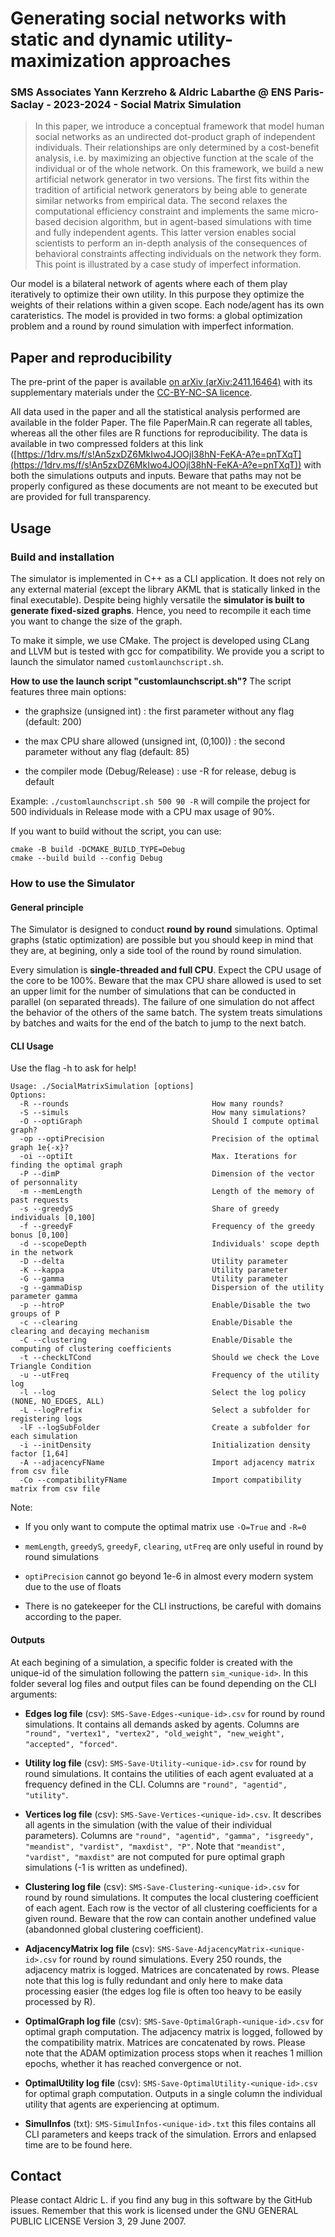 # Generating social networks with static and dynamic utility-maximization approaches
### SMS Associates Yann Kerzreho & Aldric Labarthe @ ENS Paris-Saclay - 2023-2024 - Social Matrix Simulation

>In this paper, we introduce a conceptual framework that model human social networks as an undirected dot-product graph of independent individuals. Their relationships are only determined by a cost-benefit analysis, i.e. by maximizing an objective function at the scale of the individual or of the whole network. On this framework, we build a new artificial network generator in two versions. The first fits within the tradition of artificial network generators by being able to generate similar networks from empirical data. The second relaxes the computational efficiency constraint and implements the same micro-based decision algorithm, but in agent-based simulations with time and fully independent agents. This latter version enables social scientists to perform an in-depth analysis of the consequences of behavioral constraints affecting individuals on the network they form. This point is illustrated by a case study of imperfect information.

Our model is a bilateral network of agents where each of them play iteratively to optimize their own utility. In this purpose they optimize the weights of their relations within a given scope. Each node/agent has its own carateristics. The model is provided in two forms: a global optimization problem and a round by round simulation with imperfect information.

## Paper and reproducibility

The pre-print of the paper is available [on arXiv (arXiv:2411.16464)]([https://github.com/Aldric-L/Generating-social-networks-utility-maximization/blob/main/Paper/SMS%20arXiv%20Preview.pdf](https://arxiv.org/abs/2411.16464)) with its supplementary materials under the [CC-BY-NC-SA licence](https://creativecommons.org/licenses/by-nc-sa/4.0/). 

All data used in the paper and all the statistical analysis performed are available in the folder Paper. The file PaperMain.R can regerate all tables, whereas all the other files are R functions for reproducibility. The data is available in two compressed folders at this link ([https://1drv.ms/f/s!An5zxDZ6MkIwo4JOOjl38hN-FeKA-A?e=pnTXqT](https://1drv.ms/f/s!An5zxDZ6MkIwo4JOOjl38hN-FeKA-A?e=pnTXqT)) with both the simulations outputs and inputs. Beware that paths may not be properly configured as these documents are not meant to be executed but are provided for full transparency. 

## Usage

### Build and installation

The simulator is implemented in C++ as a CLI application. It does not rely on any external material (except the library AKML that is statically linked in the final executable). Despite being highly versatile the **simulator is built to generate fixed-sized graphs**. Hence, you need to recompile it each time you want to change the size of the graph. 

To make it simple, we use CMake. The project is developed using CLang and LLVM but is tested with gcc for compatibility. We provide you a script to launch the simulator named `customlaunchscript.sh`. 

**How to use the launch script "customlaunchscript.sh"?**
The script features three main options:

- the graphsize (unsigned int) : the first parameter without any flag (default: 200)

- the max CPU share allowed (unsigned int, (0,100)) : the second parameter without any flag (default: 85)

- the compiler mode (Debug/Release) : use -R for release, debug is default

Example: `./customlaunchscript.sh 500 90 -R` will compile the project for 500 individuals in Release mode with a CPU max usage of 90%. 


If you want to build without the script, you can use:

```
cmake -B build -DCMAKE_BUILD_TYPE=Debug 
cmake --build build --config Debug
```

### How to use the Simulator

#### General principle
The Simulator is designed to conduct **round by round** simulations. Optimal graphs (static optimization) are possible but you should keep in mind that they are, at begining, only a side tool of the round by round simulation. 

Every simulation is **single-threaded and full CPU**. Expect the CPU usage of the core to be 100%. Beware that the max CPU share allowed is used to set an upper limit for the number of simulations that can be conducted in parallel (on separated threads). The failure of one simulation do not affect the behavior of the others of the same batch. The system treats simulations by batches and waits for the end of the batch to jump to the next batch.

#### CLI Usage
Use the flag -h to ask for help!
```
Usage: ./SocialMatrixSimulation [options]
Options:
  -R --rounds                                How many rounds?
  -S --simuls                                How many simulations?
  -O --optiGraph                             Should I compute optimal graph?
  -op --optiPrecision                        Precision of the optimal graph 1e{-x}?
  -oi --optiIt                               Max. Iterations for finding the optimal graph
  -P --dimP                                  Dimension of the vector of personnality
  -m --memLength                             Length of the memory of past requests
  -s --greedyS                               Share of greedy individuals [0,100]
  -f --greedyF                               Frequency of the greedy bonus [0,100]
  -d --scopeDepth                            Individuals' scope depth in the network
  -D --delta                                 Utility parameter
  -K --kappa                                 Utility parameter
  -G --gamma                                 Utility parameter
  -g --gammaDisp                             Dispersion of the utility parameter gamma
  -p --htroP                                 Enable/Disable the two groups of P
  -c --clearing                              Enable/Disable the clearing and decaying mechanism
  -C --clustering                            Enable/Disable the computing of clustering coefficients
  -t --checkLTCond                           Should we check the Love Triangle Condition
  -u --utFreq                                Frequency of the utility log
  -l --log                                   Select the log policy (NONE, NO_EDGES, ALL)
  -L --logPrefix                             Select a subfolder for registering logs
  -lF --logSubFolder                         Create a subfolder for each simulation
  -i --initDensity                           Initialization density factor [1,64]
  -A --adjacencyFName                        Import adjacency matrix from csv file
  -Co --compatibilityFName                   Import compatibility matrix from csv file
```

Note:
- If you only want to compute the optimal matrix use `-O=True` and `-R=0`

- `memLength`, `greedyS`, `greedyF`, `clearing`, `utFreq` are only useful in round by round simulations

- `optiPrecision` cannot go beyond 1e-6 in almost every modern system due to the use of floats

- There is no gatekeeper for the CLI instructions, be careful with domains according to the paper.

#### Outputs

At each begining of a simulation, a specific folder is created with the unique-id of the simulation following the pattern `sim_<unique-id>`. In this folder several log files and output files can be found depending on the CLI arguments:

- **Edges log file** (csv): `SMS-Save-Edges-<unique-id>.csv` for round by round simulations. It contains all demands asked by agents. Columns are `"round", "vertex1", "vertex2", "old_weight", "new_weight", "accepted", "forced"`.

- **Utility log file** (csv): `SMS-Save-Utility-<unique-id>.csv` for round by round simulations. It contains the utilities of each agent evaluated at a frequency defined in the CLI. Columns are `"round", "agentid", "utility"`.

- **Vertices log file** (csv): `SMS-Save-Vertices-<unique-id>.csv`. It describes all agents in the simulation (with the value of their individual parameters). Columns are `"round", "agentid", "gamma", "isgreedy", "meandist", "vardist", "maxdist", "P"`. Note that `"meandist", "vardist", "maxdist"` are not computed for pure optimal graph simulations (-1 is written as undefined).

- **Clustering log file** (csv): `SMS-Save-Clustering-<unique-id>.csv` for round by round simulations. It computes the local clustering coefficient of each agent. Each row is the vector of all clustering coefficients for a given round. Beware that the row can contain another undefined value (abandonned global clustering coefficient).

- **AdjacencyMatrix log file** (csv): `SMS-Save-AdjacencyMatrix-<unique-id>.csv` for round by round simulations. Every 250 rounds, the adjacency matrix is logged. Matrices are concatenated by rows. Please note that this log is fully redundant and only here to make data processing easier (the edges log file is often too heavy to be easily processed by R). 

- **OptimalGraph log file** (csv): `SMS-Save-OptimalGraph-<unique-id>.csv` for optimal graph computation. The adjacency matrix is logged, followed by the compatibility matrix. Matrices are concatenated by rows. Please note that the ADAM optimization process stops when it reaches 1 million epochs, whether it has reached convergence or not. 

- **OptimalUtility log file** (csv): `SMS-Save-OptimalUtility-<unique-id>.csv` for optimal graph computation. Outputs in a single column the individual utility that agents are experiencing at optimum. 

- **SimulInfos** (txt): `SMS-SimulInfos-<unique-id>.txt` this files contains all CLI parameters and keeps track of the simulation. Errors and enlapsed time are to be found here.

## Contact
Please contact Aldric L. if you find any bug in this software by the GitHub issues. Remember that this work is licensed under the GNU GENERAL PUBLIC LICENSE Version 3, 29 June 2007.

